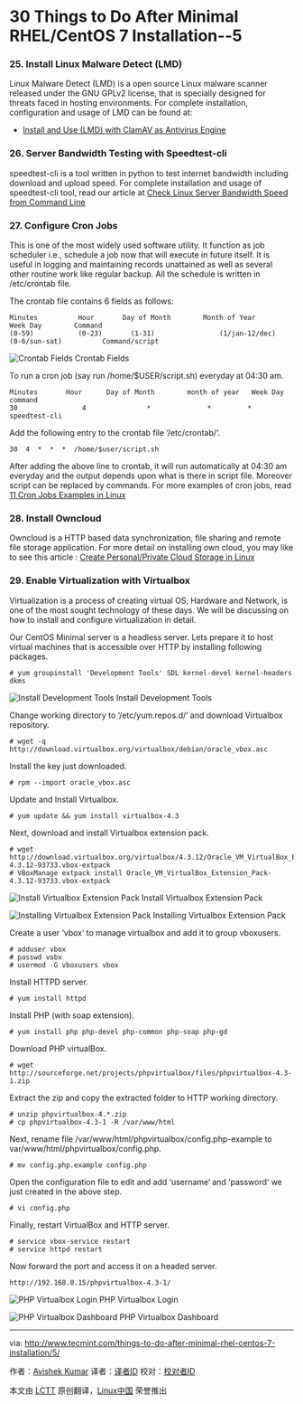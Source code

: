 30 Things to Do After Minimal RHEL/CentOS 7 Installation--5
================================================================================
### 25. Install Linux Malware Detect (LMD) ###

Linux Malware Detect (LMD) is a open source Linux malware scanner released under the GNU GPLv2 license, that is
specially designed for threats faced in hosting environments. For complete installation, configuration and usage of LMD can be found at:

- [Install and Use (LMD) with ClamAV as Antivirus Engine][1]

### 26. Server Bandwidth Testing with Speedtest-cli ###

speedtest-cli is a tool written in python to test internet bandwidth including download and upload speed. For complete installation and usage of speedtest-cli tool, read our article at [Check Linux Server Bandwidth Speed from Command Line][2]

### 27. Configure Cron Jobs ###

This is one of the most widely used software utility. It function as job scheduler i.e., schedule a job now that will execute in future itself. It is useful in logging and maintaining records unattained as well as several other routine work like regular backup. All the schedule is written in /etc/crontab file.

The crontab file contains 6 fields as follows:

    Minutes	         Hour		Day of Month		Month of Year		Week Day		Command
    (0-59)           (0-23)		  (1-31)                (1/jan-12/dec)       (0-6/sun-sat)          Command/script

![Crontab Fields](http://www.tecmint.com/wp-content/uploads/2015/04/Crontab-Fields.jpeg)
Crontab Fields

To run a cron job (say run /home/$USER/script.sh) everyday at 04:30 am.

    Minutes 	  Hour   	Day of Month        month of year 	Week Day         command
    30                4  		      *		         *		   *            speedtest-cli

Add the following entry to the crontab file ‘/etc/crontab/‘.

    30  4  *  *  *  /home/$user/script.sh

After adding the above line to crontab, it will run automatically at 04:30 am everyday and the output depends upon what is there in script file. Moreover script can be replaced by commands. For more examples of cron jobs, read [11 Cron Jobs Examples in Linux][3]

### 28. Install Owncloud ###

Owncloud is a HTTP based data synchronization, file sharing and remote file storage application. For more detail on installing own cloud, you may like to see this article : [Create Personal/Private Cloud Storage in Linux][4]

### 29. Enable Virtualization with Virtualbox ###

Virtualization is a process of creating virtual OS, Hardware and Network, is one of the most sought technology of these days. We will be discussing on how to install and configure virtualization in detail.

Our CentOS Minimal server is a headless server. Lets prepare it to host virtual machines that is accessible over HTTP by installing following packages.

    # yum groupinstall 'Development Tools' SDL kernel-devel kernel-headers dkms

![Install Development Tools](http://www.tecmint.com/wp-content/uploads/2015/04/Install-Development-Tool.jpeg)
Install Development Tools

Change working directory to ‘/etc/yum.repos.d/‘ and download Virtualbox repository.

    # wget -q http://download.virtualbox.org/virtualbox/debian/oracle_vbox.asc

Install the key just downloaded.

    # rpm --import oracle_vbox.asc

Update and Install Virtualbox.

    # yum update && yum install virtualbox-4.3

Next, download and install Virtualbox extension pack.

    # wget http://download.virtualbox.org/virtualbox/4.3.12/Oracle_VM_VirtualBox_Extension_Pack-4.3.12-93733.vbox-extpack
    # VBoxManage extpack install Oracle_VM_VirtualBox_Extension_Pack-4.3.12-93733.vbox-extpack

![Install Virtualbox Extension Pack](http://www.tecmint.com/wp-content/uploads/2015/04/Install-Virtualbox-Extension-Pack.jpeg)
Install Virtualbox Extension Pack

![Installing Virtualbox Extension Pack](http://www.tecmint.com/wp-content/uploads/2015/04/Installing-Virtualbox-Extension-Pack.jpeg)
Installing Virtualbox Extension Pack

Create a user ‘vbox‘ to manage virtualbox and add it to group vboxusers.

    # adduser vbox
    # passwd vobx
    # usermod -G vboxusers vbox

Install HTTPD server.

    # yum install httpd

Install PHP (with soap extension).

    # yum install php php-devel php-common php-soap php-gd

Download PHP virtualBox.

    # wget http://sourceforge.net/projects/phpvirtualbox/files/phpvirtualbox-4.3-1.zip

Extract the zip and copy the extracted folder to HTTP working directory.

    # unzip phpvirtualbox-4.*.zip
    # cp phpvirtualbox-4.3-1 -R /var/www/html

Next, rename file /var/www/html/phpvirtualbox/config.php-example to var/www/html/phpvirtualbox/config.php.

    # mv config.php.example config.php

Open the configuration file to edit and add ‘username‘ and ‘password‘ we just created in the above step.

    # vi config.php

Finally, restart VirtualBox and HTTP server.

    # service vbox-service restart
    # service httpd restart

Now forward the port and access it on a headed server.

    http://192.168.0.15/phpvirtualbox-4.3-1/

![PHP Virtualbox Login](http://www.tecmint.com/wp-content/uploads/2015/04/PHP-Virtualbox-Login.png)
PHP Virtualbox Login

![PHP Virtualbox Dashboard](http://www.tecmint.com/wp-content/uploads/2015/04/PHP-Virtualbox.png)
PHP Virtualbox Dashboard

--------------------------------------------------------------------------------

via: http://www.tecmint.com/things-to-do-after-minimal-rhel-centos-7-installation/5/

作者：[Avishek Kumar][a]
译者：[译者ID](https://github.com/译者ID)
校对：[校对者ID](https://github.com/校对者ID)

本文由 [LCTT](https://github.com/LCTT/TranslateProject) 原创翻译，[Linux中国](http://linux.cn/) 荣誉推出

[a]:http://www.tecmint.com/author/avishek/
[1]:http://www.tecmint.com/install-linux-malware-detect-lmd-in-rhel-centos-and-fedora/
[2]:http://www.tecmint.com/check-internet-speed-from-command-line-in-linux/
[3]:http://www.tecmint.com/11-cron-scheduling-task-examples-in-linux/
[4]:http://www.tecmint.com/install-owncloud-to-create-personal-storage-in-linux/